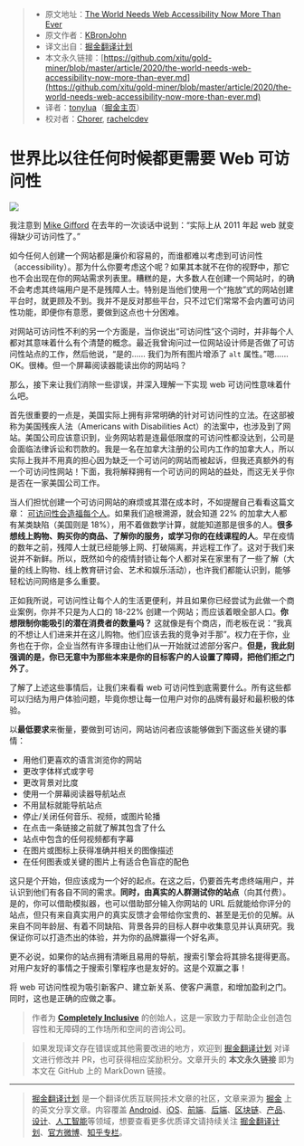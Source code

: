 > * 原文地址：[The World Needs Web Accessibility Now More Than Ever](https://levelup.gitconnected.com/the-world-needs-web-accessibility-now-more-than-ever-df8dc4aab2b6)
> * 原文作者：[KBronJohn](https://medium.com/@kbronjohncompinclus)
> * 译文出自：[掘金翻译计划](https://github.com/xitu/gold-miner)
> * 本文永久链接：[https://github.com/xitu/gold-miner/blob/master/article/2020/the-world-needs-web-accessibility-now-more-than-ever.md](https://github.com/xitu/gold-miner/blob/master/article/2020/the-world-needs-web-accessibility-now-more-than-ever.md)
> * 译者：[tonylua](tonylua@sina.com)（[掘金主页](https://juejin.im/user/3034307821311895)）
> * 校对者：[Chorer](https://github.com/Chorer), [rachelcdev](https://github.com/rachelcdev)

# 世界比以往任何时候都更需要 Web 可访问性

![](https://cdn-images-1.medium.com/max/2158/1*fM91JgfWigiKGZLA5hYC5w.jpeg)

我注意到 [Mike Gifford](https://openconcept.ca/users/mike) 在去年的一次谈话中说到：“实际上从 2011 年起 web 就变得缺少可访问性了。”

如今任何人创建一个网站都是廉价和容易的，而谁都难以考虑到可访问性（accessibility）。那为什么你要考虑这个呢？如果其本就不在你的视野中，那它也不会出现在你的网站需求列表里。糟糕的是，大多数人在创建一个网站时，的确不会考虑其终端用户是不是残障人士。特别是当他们使用一个“拖放”式的网站创建平台时，就更顾及不到。我并不是反对那些平台，只不过它们常常不会内置可访问性功能，即便你有意愿，要做到这点也十分困难。

对网站可访问性不利的另一个方面是，当你说出“可访问性”这个词时，并非每个人都对其意味着什么有个清楚的概念。最近我曾询问过一位网站设计师是否做了可访问性站点的工作，然后他说，“是的…… 我们为所有图片增添了 `alt` 属性。”嗯…… OK。很棒。但一个屏幕阅读器能读出你的网站吗？

那么，接下来让我们消除一些谬误，并深入理解一下实现 web 可访问性意味着什么吧。

首先很重要的一点是，美国实际上拥有非常明确的针对可访问性的立法。在这部被称为美国残疾人法（Americans with Disabilities Act）的法案中，也涉及到了网站。美国公司应该意识到，业务网站若是连最低限度的可访问性都没达到，公司是会面临法律诉讼和罚款的。我是一名在加拿大注册的公司内工作的加拿大人，所以实际上我并不用真的担心因为缺乏一个可访问的网站而被起诉，但我还真额外的有一个可访问性网站！下面，我将解释拥有一个可访问的网站的益处，而这无关乎你是否在一家美国公司工作。

当人们担忧创建一个可访问网站的麻烦或其潜在成本时，不如提醒自己看看这篇文章： [可访问性会造福每个人](https://medium.com/@kbronjohn_2775/accessibility-makes-everyones-life-easier-98af7efaea4e)。如果我们追根溯源，就会知道 22% 的加拿大人都有某类缺陷（美国则是 18%），用不着做数学计算，就能知道那是很多的人。**很多想线上购物、购买你的商品、了解你的服务，或学习你的在线课程的人**。早在疫情的数年之前，残障人士就已经能够上网、打破隔离，并远程工作了。这对于我们来说并不新鲜。所以，既然如今的疫情封锁让每个人都对呆在家里有了一些了解（大量的线上购物、线上教育研讨会、艺术和娱乐活动），也许我们都能认识到，能够轻松访问网络是多么重要。

正如我所说，可访问性让每个人的生活更便利，并且如果你已经尝试为此做一个商业案例，你并不只是为人口的 18-22% 创建一个网站；而应该着眼全部人口。**你想限制你能吸引的潜在消费者的数量吗？** 这就像是有个商店，而老板在说：“我真的不想让人们进来并在这儿购物。他们应该去我的竞争对手那”。权力在于你，业务也在于你，企业当然有许多理由让他们从一开始就过滤部分客户。**但是，我此刻强调的是，你已无意中为那些本来是你的目标客户的人设置了障碍，把他们拒之门外了**。

了解了上述这些事情后，让我们来看看 web 可访问性到底需要什么。所有这些都可以归结为用户体验问题，毕竟你想让每一位用户对你的品牌有最好和最积极的体验。

以**最低要求**来衡量，要做到可访问，网站访问者应该能够做到下面这些关键的事情：

* 用他们更喜欢的语言浏览你的网站
* 更改字体样式或字号
* 更改背景对比度
* 使用一个屏幕阅读器导航站点
* 不用鼠标就能导航站点
* 停止/关闭任何音乐、视频，或图片轮播
* 在点击一条链接之前就了解其包含了什么
* 站点中包含的任何视频都有字幕
* 在图片或图标上获得准确并相关的图像描述
* 在任何图表或关键的图片上有适合色盲症的配色

这只是个开始，但应该成为一个好的起点。在这之后，仍要首先考虑终端用户，并认识到他们有各自不同的需求。**同时，由真实的人群测试你的站点**（向其付费）。是的，你可以借助模拟器，也可以借助部分输入你网站的 URL 后就能给你评分的站点，但只有来自真实用户的真实反馈才会带给你宝贵的、甚至是无价的见解。从来自不同年龄层、有着不同缺陷、背景各异的目标人群中收集意见并认真研究。我保证你可以打造杰出的体验，并为你的品牌赢得一个好名声。

更不必说，如果你的站点拥有清晰且易用的导航，搜索引擎会将其排名提得更高。对用户友好的事情之于搜索引擎程序也是友好的。这是个双赢之事！

将 web 可访问性视为吸引新客户、建立新关系、使客户满意，和增加盈利之门。同时，这也是正确的应做之事。

> 作者为 [**Completely Inclusive**](https://compinclus.ca/) 的创始人，这是一家致力于帮助企业创造包容性和无障碍的工作场所和空间的咨询公司。


> 如果发现译文存在错误或其他需要改进的地方，欢迎到 [掘金翻译计划](https://github.com/xitu/gold-miner) 对译文进行修改并 PR，也可获得相应奖励积分。文章开头的 **本文永久链接** 即为本文在 GitHub 上的 MarkDown 链接。

---

> [掘金翻译计划](https://github.com/xitu/gold-miner) 是一个翻译优质互联网技术文章的社区，文章来源为 [掘金](https://juejin.im) 上的英文分享文章。内容覆盖 [Android](https://github.com/xitu/gold-miner#android)、[iOS](https://github.com/xitu/gold-miner#ios)、[前端](https://github.com/xitu/gold-miner#前端)、[后端](https://github.com/xitu/gold-miner#后端)、[区块链](https://github.com/xitu/gold-miner#区块链)、[产品](https://github.com/xitu/gold-miner#产品)、[设计](https://github.com/xitu/gold-miner#设计)、[人工智能](https://github.com/xitu/gold-miner#人工智能)等领域，想要查看更多优质译文请持续关注 [掘金翻译计划](https://github.com/xitu/gold-miner)、[官方微博](http://weibo.com/juejinfanyi)、[知乎专栏](https://zhuanlan.zhihu.com/juejinfanyi)。

